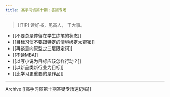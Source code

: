 ```yaml
---
title: 高手习惯第十期：答疑专场
---
```


> [!TIP] 读好书，见高人， 干大事。


- [[不要总是停留在学生练笔的状态]]
-  [[目标习惯不要跟特定的情境绑定太紧密]]
-  [[再谈意向原型之三层限定词]] 
- [[不读MBA]]
- [[以写小说为目标应该怎样行动？]]
- [[以新品类新行业为目标]]
- [[比学习更重要的是作品]]

---
Archive
[[高手习惯第十期答疑专场速记稿]]